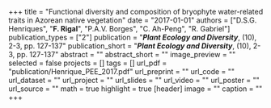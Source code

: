+++
title = "Functional diversity and composition of bryophyte water-related traits in Azorean native vegetation"
date = "2017-01-01"
authors = ["D.S.G. Henriques", "**F. Rigal**", "P.A.V. Borges", "C. Ah-Peng", "R. Gabriel"]
publication_types = ["2"]
publication = "**_Plant Ecology and Diversity_**, (10), 2-3, pp. 127-137"
publication_short = "**_Plant Ecology and Diversity_**, (10), 2-3, pp. 127-137"
abstract = ""
abstract_short = ""
image_preview = ""
selected = false
projects = []
tags = []
url_pdf = "publication/Henrique_PEE_2017.pdf"
url_preprint = ""
url_code = ""
url_dataset = ""
url_project = ""
url_slides = ""
url_video = ""
url_poster = ""
url_source = ""
math = true
highlight = true
[header]
image = ""
caption = ""
+++
